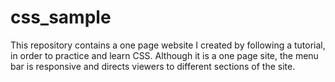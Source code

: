 # css_sample

This repository contains a one page website I created by following a tutorial, in order to practice and learn CSS.
Although it is a one page site, the menu bar is responsive and directs viewers to different sections of the site.
